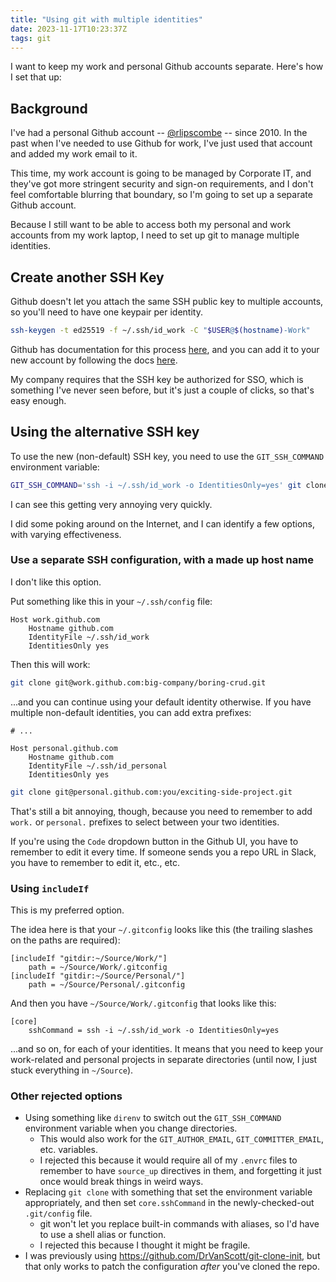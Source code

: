 ```yaml
---
title: "Using git with multiple identities"
date: 2023-11-17T10:23:37Z
tags: git
---
```


I want to keep my work and personal Github accounts separate. Here's how I set that up:

## Background

I've had a personal Github account -- [@rlipscombe](https://github.com/rlipscombe/) -- since 2010. In the past when I've
needed to use Github for work, I've just used that account and added my work email to it.

This time, my work account is going to be managed by Corporate IT, and they've got more stringent security and sign-on
requirements, and I don't feel comfortable blurring that boundary, so I'm going to set up a separate Github account.

Because I still want to be able to access both my personal and work accounts from my work laptop, I need to set up git
to manage multiple identities.

## Create another SSH Key

Github doesn't let you attach the same SSH public key to multiple accounts, so you'll need to have one keypair per identity.

```sh
ssh-keygen -t ed25519 -f ~/.ssh/id_work -C "$USER@$(hostname)-Work"
```

Github has documentation for this process [here](https://docs.github.com/en/authentication/connecting-to-github-with-ssh/generating-a-new-ssh-key-and-adding-it-to-the-ssh-agent), and you can add it to your new account by following the docs [here](https://docs.github.com/en/authentication/connecting-to-github-with-ssh/adding-a-new-ssh-key-to-your-github-account).

My company requires that the SSH key be authorized for SSO, which is something I've never seen before, but it's just a
couple of clicks, so that's easy enough.

## Using the alternative SSH key

To use the new (non-default) SSH key, you need to use the `GIT_SSH_COMMAND` environment variable:

```sh
GIT_SSH_COMMAND='ssh -i ~/.ssh/id_work -o IdentitiesOnly=yes' git clone git@github.com:work-org/some-repo.git
```

I can see this getting very annoying very quickly.

I did some poking around on the Internet, and I can identify a few options, with varying effectiveness.

### Use a separate SSH configuration, with a made up host name

<div class="callout callout-warning" markdown="span">
I don't like this option.
</div>

Put something like this in your `~/.ssh/config` file:

```ssh-config
Host work.github.com
    Hostname github.com
    IdentityFile ~/.ssh/id_work
    IdentitiesOnly yes
```

Then this will work:

```sh
git clone git@work.github.com:big-company/boring-crud.git
```

...and you can continue using your default identity otherwise. If you have multiple non-default identities, you can add
extra prefixes:

```
# ...

Host personal.github.com
    Hostname github.com
    IdentityFile ~/.ssh/id_personal
    IdentitiesOnly yes
```

```sh
git clone git@personal.github.com:you/exciting-side-project.git
```

That's still a bit annoying, though, because you need to remember to add `work.` or `personal.` prefixes to select
between your two identities.

If you're using the `Code` dropdown button in the Github UI, you have to remember to edit it every time. If someone sends you a repo URL in Slack, you have to remember to edit it, etc., etc.

### Using `includeIf`

<div class="callout callout-info" markdown="span">
This is my preferred option.
</div>

The idea here is that your `~/.gitconfig` looks like this (the trailing slashes on the paths are required):

```git-config
[includeIf "gitdir:~/Source/Work/"]
	path = ~/Source/Work/.gitconfig
[includeIf "gitdir:~/Source/Personal/"]
	path = ~/Source/Personal/.gitconfig
```

And then you have `~/Source/Work/.gitconfig` that looks like this:

```git-config
[core]
    sshCommand = ssh -i ~/.ssh/id_work -o IdentitiesOnly=yes
```

...and so on, for each of your identities. It means that you need to keep your work-related and personal projects in
separate directories (until now, I just stuck everything in `~/Source`).

### Other rejected options

- Using something like `direnv` to switch out the `GIT_SSH_COMMAND` environment variable when you change directories.
  - This would also work for the `GIT_AUTHOR_EMAIL`, `GIT_COMMITTER_EMAIL`, etc. variables.
  - I rejected this because it would require all of my `.envrc` files to remember to have `source_up` directives in
    them, and forgetting it just once would break things in weird ways.
- Replacing `git clone` with something that set the environment variable appropriately, and then set `core.sshCommand`
  in the newly-checked-out `.git/config` file.
  - git won't let you replace built-in commands with aliases, so I'd have to use a shell alias or function.
  - I rejected this because I thought it might be fragile.
- I was previously using <https://github.com/DrVanScott/git-clone-init>, but that only works to patch the configuration
  _after_ you've cloned the repo.
